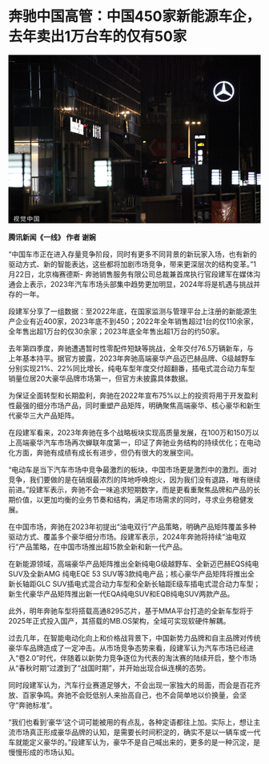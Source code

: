 # 奔驰中国高管：中国450家新能源车企，去年卖出1万台车的仅有50家

![5b775cdaf040dbf567797289b5b94891.jpg](https://raw.githubusercontent.com/qqhsx/qqnews_image/main/2024/01/24/奔驰中国高管：中国450家新能源车企，去年卖出1万台车的仅有50家/5b775cdaf040dbf567797289b5b94891.jpg)

**腾讯新闻《一线》 作者 谢婉**

“中国车市正在进入存量竞争阶段，同时有更多不同背景的新玩家入场，也有新的驱动方式、新的智能表达，这些都将加剧市场竞争，带来更深层次的结构变革。”1月22日，北京梅赛德斯-
奔驰销售服务有限公司总裁兼首席执行官段建军在媒体沟通会上表示，2023年汽车市场头部集中趋势更加明显，2024年将是机遇与挑战并存的一年。

段建军分享了一组数据：至2022年底，在国家监测与管理平台上注册的新能源生产企业有近400家，2023年底不到450；2022年全年销售超过1台的仅110余家，全年售出超1万台的仅30余家；2023年底全年售出超1万台的约50家。

去年第四季度，奔驰遭遇暂时性零配件短缺等挑战，全年交付76.5万辆新车，与上年基本持平。据官方披露，2023年奔驰高端豪华产品迈巴赫品牌、G级越野车分别实现21%、22%同比增长，纯电车型年度交付超翻番，插电式混合动力车型销量位居20大豪华品牌市场第一，但官方未披露具体数据。

为保证全面转型和长期盈利，奔驰在2022年宣布75%以上的投资将用于开发盈利性最强的细分市场产品，同时重塑产品矩阵，明确聚焦高端豪华、核心豪华和新生代豪华三大产品矩阵。

在段建军看来，2023年奔驰在多个战略板块实现高质量发展，在100万和150万以上高端豪华汽车市场再次蝉联年度第一，印证了奔驰业务结构的持续优化；在电动化方面，奔驰有成绩有成长有进步，但仍有很大的发展空间。

“电动车是当下汽车市场中竞争最激烈的板块，中国市场更是激烈中的激烈。面对竞争，我们要做的是在硝烟最浓烈的阵地呼唤炮火，因为我们没有退路，唯有继续前进。”段建军表示，奔驰不会一味追求短期数字，而是更看重聚焦品牌和产品的长期价值，以更加均衡的业务节奏和结构，满足市场需求的同时，寻求业务稳健发展。

在中国市场，奔驰在2023年初提出“油电双行”产品策略，明确产品矩阵覆盖多种驱动方式、覆盖多个豪华细分市场。段建军表示，2024年奔驰将持续“油电双行”产品策略，在中国市场推出超15款全新和新一代产品。

在新能源领域，高端豪华产品矩阵推出全新纯电G级越野车、全新迈巴赫EQS纯电SUV及全新AMG 纯电EQE 53
SUV等3款纯电产品；核心豪华产品矩阵将推出全新长轴距GLC
SUV插电式混合动力车型和全新长轴距E级车插电式混合动力车型；新生代豪华产品矩阵推出新一代EQA纯电SUV和EQB纯电SUV两款产品。

此外，明年奔驰车型将搭载高通8295芯片，基于MMA平台打造的全新车型将于2025年正式投入国产，其搭载的MB.OS架构，全域可实现软硬件解耦。

过去几年，在智能电动化向上和价格战背景下，中国新势力品牌和自主品牌对传统豪华车品牌造成了一定冲击。从市场竞争态势来看，段建军认为汽车市场已经进入“卷2.0”时代，伴随着以新势力竞争逐位为代表的淘汰赛的陆续开启，整个市场从“春秋时期”过渡到了“战国时期”，并开始出现合纵连横的态势。

同时段建军认为，汽车行业赛道足够大，不会出现一家独大的局面，而会是百花齐放、百家争鸣。奔驰不会贬低别人来抬高自己，也不会简单地以价换量，会坚守“奔驰标准”。

“我们也看到‘豪华’这个词可能被用的有点乱，各种定语都往上加。实际上，想让主流市场真正形成豪华品牌的认知，是需要长时间积淀的，确实不是以一辆车或一代车就能定义豪华的。”段建军认为，豪华不是自己喊出来的，更多的是一种沉淀，是慢慢形成的市场认知。

